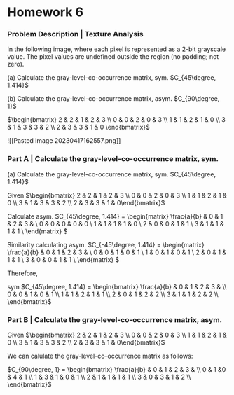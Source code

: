 # Homework 6

### Problem Description | Texture Analysis
In the following image, where each pixel is represented as a 2-bit grayscale value. The pixel values are undefined outside the region (no padding; not zero).

(a) Calculate the gray-level-co-occurrence matrix, sym.
$C_{45\degree, 1.414}$

(b) Calculate the gray-level-co-occurrence matrix, asym.
$C_{90\degree, 1}$

$\begin{bmatrix}
2 & 2 & 1 & 2 & 3 \\ 
0 & 0 & 2 & 0 & 3 \\ 
1 & 1 & 2 & 1 & 0  \\ 
3 & 1 & 3 & 3 & 2 \\ 
2 & 3 & 3 & 1 & 0
\end{bmatrix}$

![[Pasted image 20230417162557.png]]




### Part A | Calculate the gray-level-co-occurrence matrix, sym.

(a) Calculate the gray-level-co-occurrence matrix, sym.
$C_{45\degree, 1.414}$

Given $\begin{bmatrix} 2 & 2 & 1 & 2 & 3 \\ 0 & 0 & 2 & 0 & 3 \\ 1 & 1 & 2 & 1 & 0  \\ 3 & 1 & 3 & 3 & 2 \\ 2 & 3 & 3 & 1 & 0\end{bmatrix}$ 

Calculate 
 asym. $C_{45\degree, 1.414} = 
\begin{matrix}
 \frac{a}{b} & 0 & 1 & 2 & 3 & \\ 
0 & 0 & 0 & 0 & 0  \\ 
1 & 1 & 1 & 1 & 0  \\ 
2 & 0 & 0 & 1 & 1  \\ 
3 & 1 & 1 & 1 & 1  \\ 
\end{matrix} 
$

Similarity calculating 
 asym. $C_{-45\degree, 1.414} = 
\begin{matrix}
 \frac{a}{b} & 0 & 1 & 2 & 3 & \\ 
0 & 0 & 1 & 0 & 1  \\ 
1 & 0 & 1 & 0 & 1  \\ 
2 & 0 & 1 & 1 & 1  \\ 
3 & 0 & 0 & 1 & 1  \\ 
\end{matrix} 
$

Therefore, 

sym $C_{45\degree, 1.414} = \begin{bmatrix}
 \frac{a}{b} & 0 & 1 & 2 & 3 & \\ 
0 & 0 & 1 & 0 & 1  \\ 
1 & 1 & 2 & 1 & 1  \\ 
2 & 0 & 1 & 2 & 2  \\ 
3 & 1 & 1 & 2 & 2  \\ 
\end{bmatrix}$

### Part B | Calculate the gray-level-co-occurrence matrix, asym.



Given $\begin{bmatrix} 2 & 2 & 1 & 2 & 3 \\ 0 & 0 & 2 & 0 & 3 \\ 1 & 1 & 2 & 1 & 0  \\ 3 & 1 & 3 & 3 & 2 \\ 2 & 3 & 3 & 1 & 0\end{bmatrix}$ 

We can calulate the gray-level-co-occurrence matrix as follows:


$C_{90\degree, 1} = \begin{bmatrix}
 \frac{a}{b} & 0 & 1 & 2 & 3 & \\ 
0 & 1 &0 & 4 & 1  \\ 
1 & 3 & 1 & 0 & 1  \\ 
2 & 1 & 1 & 1 & 1  \\ 
3 & 0 & 3 & 1 & 2  \\ 
\end{bmatrix}$

